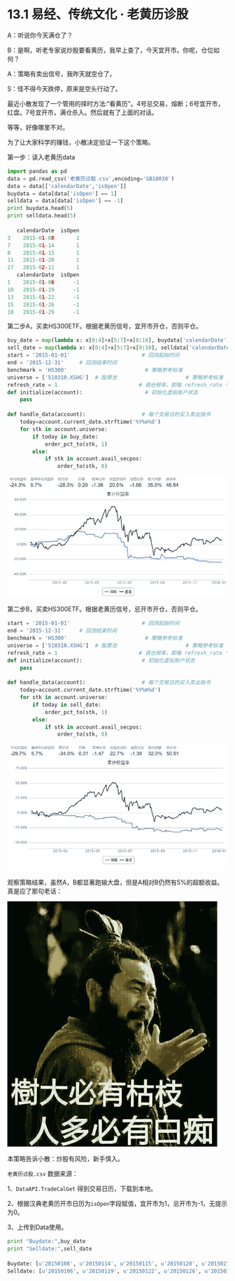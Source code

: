 

# 13.1 易经、传统文化 · 老黄历诊股

A：听说你今天满仓了？

B：是啊，听老专家说炒股要看黄历，我早上查了，今天宜开市。你呢，仓位如何？

A：策略有卖出信号，我昨天就空仓了。

S：怪不得今天跌停，原来是空头行动了。

最近小散发现了一个管用的择时方法:“看黄历”。4号忌交易，熔断；6号宜开市，红盘。7号宜开市，满仓杀入。然后就有了上面的对话。

等等，好像哪里不对。

为了让大家科学的赚钱，小散决定验证一下这个策略。

第一步：读入老黄历data

```py
import pandas as pd
data = pd.read_csv('老黄历诊股.csv',encoding='GB18030')
data = data[['calendarDate','isOpen']]
buydata = data[data['isOpen'] == 1]
selldata = data[data['isOpen'] == -1]
print buydata.head(5)
print selldata.head(5)

   calendarDate  isOpen
3    2015-01-08       1
7    2015-01-14       1
8    2015-01-15       1
11   2015-01-20       1
27   2015-02-11       1
   calendarDate  isOpen
1    2015-01-06      -1
10   2015-01-19      -1
13   2015-01-22      -1
15   2015-01-26      -1
18   2015-01-29      -1
```

第二步A，买卖HS300ETF。根据老黄历信号，宜开市开仓，否则平仓。

```py
buy_date = map(lambda x: x[0:4]+x[5:7]+x[8:10], buydata['calendarDate'].values.tolist())
sell_date = map(lambda x: x[0:4]+x[5:7]+x[8:10], selldata['calendarDate'].values.tolist())
start = '2015-01-01'                       # 回测起始时间
end = '2015-12-31'     # 回测结束时间
benchmark = 'HS300'							# 策略参考标准
universe = ['510310.XSHG']	# 股票池                      # 策略参考标准
refresh_rate = 1                          # 调仓频率，即每 refresh_rate 个交易日执行一次 handle_data() 函数
def initialize(account):                    # 初始化虚拟账户状态
    pass

def handle_data(account):                  # 每个交易日的买入卖出指令   
    today=account.current_date.strftime('%Y%m%d')
    for stk in account.universe:
        if today in buy_date:
            order_pct_to(stk, 1)
        else:
            if stk in account.avail_secpos:
                order_to(stk, 0)
```

![](img/20160730175219.jpg)

第二步B，买卖HS300ETF。根据老黄历信号，忌开市开仓，否则平仓。

```py
start = '2015-01-01'                       # 回测起始时间
end = '2015-12-31'     # 回测结束时间
benchmark = 'HS300'							# 策略参考标准
universe = ['510310.XSHG']	# 股票池                      # 策略参考标准
refresh_rate = 1                          # 调仓频率，即每 refresh_rate 个交易日执行一次 handle_data() 函数
def initialize(account):                   # 初始化虚拟账户状态
    pass

def handle_data(account):                  # 每个交易日的买入卖出指令   
    today=account.current_date.strftime('%Y%m%d')
    for stk in account.universe:
        if today in sell_date:
            order_pct_to(stk, 1)
        else:
            if stk in account.avail_secpos:
                order_to(stk, 0)
```

![](img/20160730175244.jpg)

观察策略结果，虽然A，B都显著跑输大盘，但是A相对B仍然有5%的超额收益。真是应了那句老话：

![](img/8b3215dfa9ec8a13bb720fb0f103918fa0ecc011.jpg)

本策略告诉小散：炒股有风险，新手慎入。

`老黄历诊股.csv` 数据来源：

1、`DataAPI.TradeCalGet` 得到交易日历，下载到本地。

2、根据汉典老黄历开市日历为`isOpen`字段赋值，宜开市为1，忌开市为-1，无提示为0。

3、上传到Data使用。

```py
print "Buydate:",buy_date
print "Selldate:",sell_date

Buydate: [u'20150108', u'20150114', u'20150115', u'20150120', u'20150211', u'20150217', u'20150226', u'20150304', u'20150306', u'20150311', u'20150312', u'20150316', u'20150318', u'20150330', u'20150401', u'20150408', u'20150420', u'20150424', u'20150506', u'20150513', u'20150515', u'20150520', u'20150521', u'20150525', u'20150527', u'20150612', u'20150619', u'20150625', u'20150701', u'20150707', u'20150708', u'20150713', u'20150714', u'20150720', u'20150722', u'20150806', u'20150819', u'20150820', u'20150831', u'20150901', u'20150902', u'20150908', u'20150910', u'20150914', u'20151009', u'20151021', u'20151027', u'20151102', u'20151106', u'20151110', u'20151111', u'20151117', u'20151120', u'20151204', u'20151216']
Selldate: [u'20150106', u'20150119', u'20150122', u'20150126', u'20150129', u'20150130', u'20150203', u'20150212', u'20150213', u'20150216', u'20150305', u'20150319', u'20150326', u'20150331', u'20150402', u'20150403', u'20150409', u'20150416', u'20150423', u'20150427', u'20150428', u'20150430', u'20150505', u'20150512', u'20150522', u'20150526', u'20150605', u'20150616', u'20150626', u'20150702', u'20150715', u'20150723', u'20150727', u'20150729', u'20150807', u'20150817', u'20150825', u'20150826', u'20150828', u'20150907', u'20150915', u'20150916', u'20150917', u'20150923', u'20150925', u'20150928', u'20150929', u'20151015', u'20151016', u'20151022', u'20151028', u'20151029', u'20151030', u'20151103', u'20151104', u'20151112', u'20151116', u'20151119', u'20151124', u'20151127', u'20151201', u'20151202', u'20151203', u'20151211', u'20151218', u'20151221', u'20151223', u'20151224', u'20151225', u'20151228', u'20151230']
```
